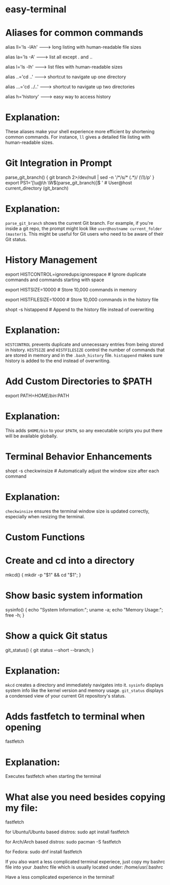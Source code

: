#  easy-terminal      




#  Aliases for common commands
alias ll='ls -lAh'      --->       long listing with human-readable file sizes

alias la='ls -A'        --->       list all except . and ..

alias l='ls -lh'        --->       list files with human-readable sizes

alias ..='cd ..'        --->       shortcut to navigate up one directory

alias ...='cd ../..'    --->       shortcut to navigate up two directories

alias h='history'       --->       easy way to access history


# Explanation:
These aliases make your shell experience more efficient by shortening common commands.
For instance, `ll` gives a detailed file listing with human-readable sizes.




#  Git Integration in Prompt
parse_git_branch() {
    git branch 2>/dev/null | sed -n '/\*/s/\* \(.*\)/ (\1)/p'
}
export PS1='[\u@\h \W$(parse_git_branch)]\$ '  # User@host current_directory (git_branch)


# Explanation:
`parse_git_branch` shows the current Git branch. 
For example, if you're inside a git repo, the prompt might look like `user@hostname current_folder (master)$`.
This might be useful for Git users who need to be aware of their Git status.




#  History Management
export HISTCONTROL=ignoredups:ignorespace   # Ignore duplicate commands and commands starting with space

export HISTSIZE=10000                        # Store 10,000 commands in memory

export HISTFILESIZE=10000                    # Store 10,000 commands in the history file

shopt -s histappend                         # Append to the history file instead of overwriting


# Explanation:
`HISTCONTROL` prevents duplicate and unnecessary entries from being stored in history.
`HISTSIZE` and `HISTFILESIZE` control the number of commands that are stored in memory and in the `.bash_history` file.
`histappend` makes sure history is added to the end instead of overwriting.





#  Add Custom Directories to $PATH
export PATH=$HOME/bin:$PATH

# Explanation:
This adds `$HOME/bin` to your `$PATH`, so any executable scripts you put there will be available globally.





#  Terminal Behavior Enhancements
shopt -s checkwinsize   # Automatically adjust the window size after each command

# Explanation:
`checkwinsize` ensures the terminal window size is updated correctly, especially when resizing the terminal.




#  Custom Functions


# Create and cd into a directory
mkcd() { mkdir -p "$1" && cd "$1"; }

# Show basic system information
sysinfo() { echo "System Information:"; uname -a; echo "Memory Usage:"; free -h; }

# Show a quick Git status
git_status() { git status --short --branch; }

# Explanation:
`mkcd` creates a directory and immediately navigates into it.
`sysinfo` displays system info like the kernel version and memory usage.
`git_status` displays a condensed view of your current Git repository's status.



#  Adds fastfetch to terminal when opening

fastfetch

# Explanation:
Executes fastfetch when starting the terminal 


# What alse you need besides copying my file:
fastfetch

for Ubuntu/Ubuntu based distros:
sudo apt install fastfetch

for Arch/Arch based distros:
sudo pacman -S fastfetch

for Fedora:
sudo dnf install fastfetch

If you also want a less complicated terminal experiece, just copy my bashrc file into your .bashrc file which is usually located under:
/home/usr/.bashrc

Have a less complicated experience in the terminal!
